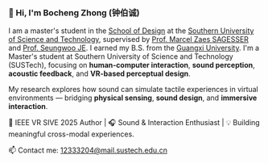 ### 👋 Hi, I'm Bocheng Zhong (钟伯诚)

I am a master's student in the [School of Design](https://designschool.sustech.edu.cn/en) at the [Southern University of Science and Technology](https://www.sustech.edu.cn/en/), supervised by [Prof. Marcel Zaes SAGESSER](https://soundstudiesgroup.net/marcel-zaes-sagesser) and [Prof. Seungwoo JE](https://www.seungwooje.com/). I earned my B.S. from the [Guangxi University]([https://www.scut.edu.cn/en/](https://www.gxu.edu.cn/)). I'm a Master's student at Southern University of Science and Technology (SUSTech), focusing on **human-computer interaction**, **sound perception**, **acoustic feedback**, and **VR-based perceptual design**.  

My research explores how sound can simulate tactile experiences in virtual environments — bridging **physical sensing**, **sound design**, and **immersive interaction**.  

🔬 IEEE VR SIVE 2025 Author | 🎧 Sound & Interaction Enthusiast | 💡 Building meaningful cross-modal experiences.

📫 Contact me: 12333204@mail.sustech.edu.cn
